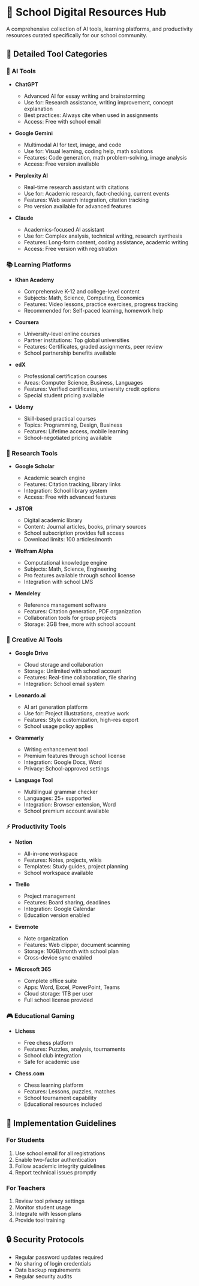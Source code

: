 # 🚀 School Digital Resources Hub

A comprehensive collection of AI tools, learning platforms, and productivity resources curated specifically for our school community.

## 📑 Detailed Tool Categories

### 🤖 AI Tools
- **ChatGPT**
  - Advanced AI for essay writing and brainstorming
  - Use for: Research assistance, writing improvement, concept explanation
  - Best practices: Always cite when used in assignments
  - Access: Free with school email

- **Google Gemini**
  - Multimodal AI for text, image, and code
  - Use for: Visual learning, coding help, math solutions
  - Features: Code generation, math problem-solving, image analysis
  - Access: Free version available

- **Perplexity AI**
  - Real-time research assistant with citations
  - Use for: Academic research, fact-checking, current events
  - Features: Web search integration, citation tracking
  - Pro version available for advanced features

- **Claude**
  - Academics-focused AI assistant
  - Use for: Complex analysis, technical writing, research synthesis
  - Features: Long-form content, coding assistance, academic writing
  - Access: Free version with registration

### 📚 Learning Platforms
- **Khan Academy**
  - Comprehensive K-12 and college-level content
  - Subjects: Math, Science, Computing, Economics
  - Features: Video lessons, practice exercises, progress tracking
  - Recommended for: Self-paced learning, homework help

- **Coursera**
  - University-level online courses
  - Partner institutions: Top global universities
  - Features: Certificates, graded assignments, peer review
  - School partnership benefits available

- **edX**
  - Professional certification courses
  - Areas: Computer Science, Business, Languages
  - Features: Verified certificates, university credit options
  - Special student pricing available

- **Udemy**
  - Skill-based practical courses
  - Topics: Programming, Design, Business
  - Features: Lifetime access, mobile learning
  - School-negotiated pricing available

### 📖 Research Tools
- **Google Scholar**
  - Academic search engine
  - Features: Citation tracking, library links
  - Integration: School library system
  - Access: Free with advanced features

- **JSTOR**
  - Digital academic library
  - Content: Journal articles, books, primary sources
  - School subscription provides full access
  - Download limits: 100 articles/month

- **Wolfram Alpha**
  - Computational knowledge engine
  - Subjects: Math, Science, Engineering
  - Pro features available through school license
  - Integration with school LMS

- **Mendeley**
  - Reference management software
  - Features: Citation generation, PDF organization
  - Collaboration tools for group projects
  - Storage: 2GB free, more with school account

### 🎨 Creative AI Tools
- **Google Drive**
  - Cloud storage and collaboration
  - Storage: Unlimited with school account
  - Features: Real-time collaboration, file sharing
  - Integration: School email system

- **Leonardo.ai**
  - AI art generation platform
  - Use for: Project illustrations, creative work
  - Features: Style customization, high-res export
  - School usage policy applies

- **Grammarly**
  - Writing enhancement tool
  - Premium features through school license
  - Integration: Google Docs, Word
  - Privacy: School-approved settings

- **Language Tool**
  - Multilingual grammar checker
  - Languages: 25+ supported
  - Integration: Browser extension, Word
  - School premium account available

### ⚡ Productivity Tools
- **Notion**
  - All-in-one workspace
  - Features: Notes, projects, wikis
  - Templates: Study guides, project planning
  - School workspace available

- **Trello**
  - Project management
  - Features: Board sharing, deadlines
  - Integration: Google Calendar
  - Education version enabled

- **Evernote**
  - Note organization
  - Features: Web clipper, document scanning
  - Storage: 10GB/month with school plan
  - Cross-device sync enabled

- **Microsoft 365**
  - Complete office suite
  - Apps: Word, Excel, PowerPoint, Teams
  - Cloud storage: 1TB per user
  - Full school license provided

### 🎮 Educational Gaming
- **Lichess**
  - Free chess platform
  - Features: Puzzles, analysis, tournaments
  - School club integration
  - Safe for academic use

- **Chess.com**
  - Chess learning platform
  - Features: Lessons, puzzles, matches
  - School tournament capability
  - Educational resources included

## 🎯 Implementation Guidelines

### For Students
1. Use school email for all registrations
2. Enable two-factor authentication
3. Follow academic integrity guidelines
4. Report technical issues promptly

### For Teachers
1. Review tool privacy settings
2. Monitor student usage
3. Integrate with lesson plans
4. Provide tool training

## 🔒 Security Protocols
- Regular password updates required
- No sharing of login credentials
- Data backup requirements
- Regular security audits

